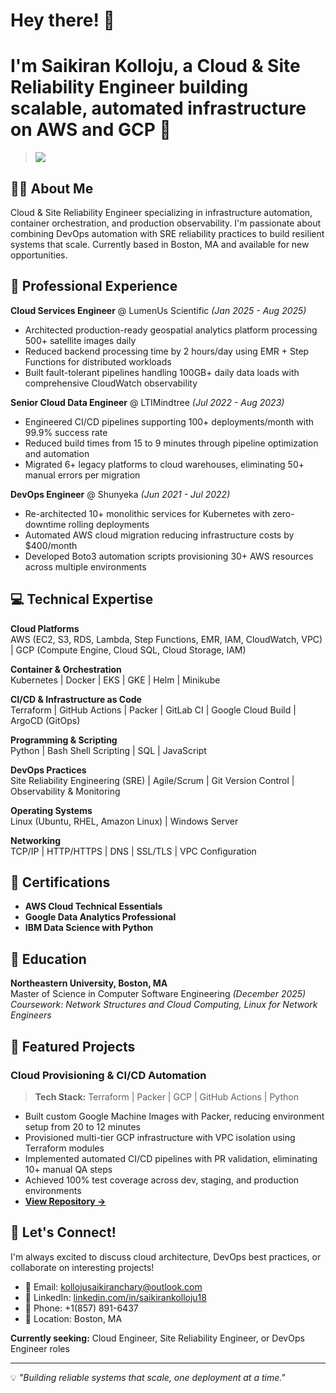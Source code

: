 # Hey there! 👋 
# I'm Saikiran Kolloju, a Cloud & Site Reliability Engineer building scalable, automated infrastructure on AWS and GCP 🚀

> ![](https://komarev.com/ghpvc/?username=Saikiran8&color=blue)

## 🧑‍💻 About Me

Cloud & Site Reliability Engineer specializing in infrastructure automation, container orchestration, and production observability. I'm passionate about combining DevOps automation with SRE reliability practices to build resilient systems that scale. Currently based in Boston, MA and available for new opportunities.

## 💼 Professional Experience

**Cloud Services Engineer** @ LumenUs Scientific *(Jan 2025 - Aug 2025)*
- Architected production-ready geospatial analytics platform processing 500+ satellite images daily
- Reduced backend processing time by 2 hours/day using EMR + Step Functions for distributed workloads
- Built fault-tolerant pipelines handling 100GB+ daily data loads with comprehensive CloudWatch observability

**Senior Cloud Data Engineer** @ LTIMindtree *(Jul 2022 - Aug 2023)*
- Engineered CI/CD pipelines supporting 100+ deployments/month with 99.9% success rate
- Reduced build times from 15 to 9 minutes through pipeline optimization and automation
- Migrated 6+ legacy platforms to cloud warehouses, eliminating 50+ manual errors per migration

**DevOps Engineer** @ Shunyeka *(Jun 2021 - Jul 2022)*
- Re-architected 10+ monolithic services for Kubernetes with zero-downtime rolling deployments
- Automated AWS cloud migration reducing infrastructure costs by $400/month
- Developed Boto3 automation scripts provisioning 30+ AWS resources across multiple environments

## 💻 Technical Expertise

**Cloud Platforms**  
AWS (EC2, S3, RDS, Lambda, Step Functions, EMR, IAM, CloudWatch, VPC) | GCP (Compute Engine, Cloud SQL, Cloud Storage, IAM)

**Container & Orchestration**  
Kubernetes | Docker | EKS | GKE | Helm | Minikube

**CI/CD & Infrastructure as Code**  
Terraform | GitHub Actions | Packer | GitLab CI | Google Cloud Build | ArgoCD (GitOps)

**Programming & Scripting**  
Python | Bash Shell Scripting | SQL | JavaScript

**DevOps Practices**  
Site Reliability Engineering (SRE) | Agile/Scrum | Git Version Control | Observability & Monitoring

**Operating Systems**  
Linux (Ubuntu, RHEL, Amazon Linux) | Windows Server

**Networking**  
TCP/IP | HTTP/HTTPS | DNS | SSL/TLS | VPC Configuration

## 📰 Certifications

- **AWS Cloud Technical Essentials**
- **Google Data Analytics Professional**
- **IBM Data Science with Python**

## 📖 Education

**Northeastern University, Boston, MA**  
Master of Science in Computer Software Engineering *(December 2025)*  
*Coursework: Network Structures and Cloud Computing, Linux for Network Engineers*

## 🌟 Featured Projects

### Cloud Provisioning & CI/CD Automation
> **Tech Stack:** Terraform | Packer | GCP | GitHub Actions | Python

- Built custom Google Machine Images with Packer, reducing environment setup from 20 to 12 minutes
- Provisioned multi-tier GCP infrastructure with VPC isolation using Terraform modules
- Implemented automated CI/CD pipelines with PR validation, eliminating 10+ manual QA steps
- Achieved 100% test coverage across dev, staging, and production environments
- **[View Repository →](https://github.com/Saikiran8/CSYE6225-Network-Structure-and-Cloud-Computing)**

## 🤝 Let's Connect!

I'm always excited to discuss cloud architecture, DevOps best practices, or collaborate on interesting projects!

- 📧 Email: [kollojusaikiranchary@outlook.com](mailto:kollojusaikiranchary@outlook.com)
- 💼 LinkedIn: [linkedin.com/in/saikirankolloju18](https://www.linkedin.com/in/saikirankolloju18/)
- 📱 Phone: +1(857) 891-6437
- 📍 Location: Boston, MA

**Currently seeking:** Cloud Engineer, Site Reliability Engineer, or DevOps Engineer roles

---

💡 *"Building reliable systems that scale, one deployment at a time."*
